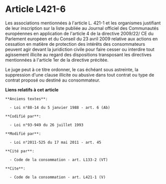 # Article L421-6

Les associations mentionnées à l'article L. 421-1 et les organismes justifiant de leur inscription sur la liste publiée au
Journal officiel des Communautés européennes en application de l'article 4 de la directive 2009/22/ CE du Parlement européen
et du Conseil du 23 avril 2009 relative aux actions en cessation en matière de protection des intérêts des consommateurs
peuvent agir devant la juridiction civile pour faire cesser ou interdire tout agissement illicite au regard des dispositions
transposant les directives mentionnées à l'article 1er de la directive précitée. 

Le juge peut à ce titre ordonner, le cas échéant sous astreinte, la suppression d'une clause illicite ou abusive dans tout
contrat ou type de contrat proposé ou destiné au consommateur.

**Liens relatifs à cet article**

	**Anciens textes**:

	  - Loi n°88-14 du 5 janvier 1988 - art. 6 (Ab)

	**Codifié par**:

	  - Loi n°93-949 du 26 juillet 1993

	**Modifié par**:

	  - Loi n°2011-525 du 17 mai 2011 - art. 45

	**Cité par**:

	  - Code de la consommation - art. L133-2 (VT)

	**Cite**:

	  - Code de la consommation - art. L421-1 (V)
